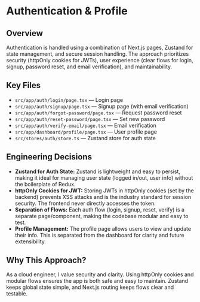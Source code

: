 # Authentication & Profile

## Overview
Authentication is handled using a combination of Next.js pages, Zustand for state management, and secure session handling. The approach prioritizes security (httpOnly cookies for JWTs), user experience (clear flows for login, signup, password reset, and email verification), and maintainability.

## Key Files
- `src/app/auth/login/page.tsx` — Login page
- `src/app/auth/signup/page.tsx` — Signup page (with email verification)
- `src/app/auth/forgot-password/page.tsx` — Request password reset
- `src/app/auth/reset-password/page.tsx` — Set new password
- `src/app/auth/verify-email/page.tsx` — Email verification
- `src/app/dashboard/profile/page.tsx` — User profile page
- `src/stores/auth/store.ts` — Zustand store for auth state

## Engineering Decisions
- **Zustand for Auth State:**
  Zustand is lightweight and easy to persist, making it ideal for managing user state (logged in/out, user info) without the boilerplate of Redux.
- **httpOnly Cookies for JWT:**
  Storing JWTs in httpOnly cookies (set by the backend) prevents XSS attacks and is the industry standard for session security. The frontend never directly accesses the token.
- **Separation of Flows:**
  Each auth flow (login, signup, reset, verify) is a separate page/component, making the codebase modular and easy to test.
- **Profile Management:**
  The profile page allows users to view and update their info. This is separated from the dashboard for clarity and future extensibility.

## Why This Approach?
As a cloud engineer, I value security and clarity. Using httpOnly cookies and modular flows ensures the app is both safe and easy to maintain. Zustand keeps global state simple, and Next.js routing keeps flows clear and testable. 